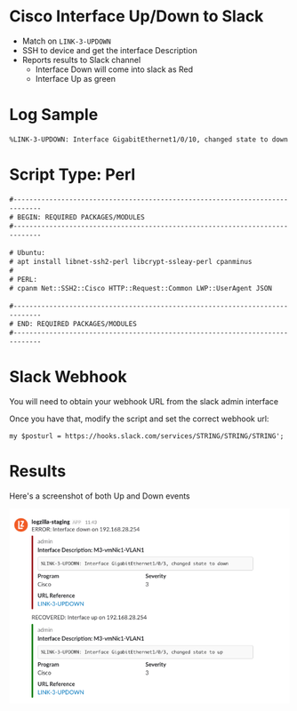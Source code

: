 # Cisco Interface Up/Down to Slack
- Match on `LINK-3-UPDOWN`
- SSH to device and get the interface Description
- Reports results to Slack channel
  - Interface Down will come into slack as Red
  - Interface Up as green


# Log Sample
```
%LINK-3-UPDOWN: Interface GigabitEthernet1/0/10, changed state to down
```


# Script Type: Perl

```
#-----------------------------------------------------------------------------
# BEGIN: REQUIRED PACKAGES/MODULES
#-----------------------------------------------------------------------------

# Ubuntu:
# apt install libnet-ssh2-perl libcrypt-ssleay-perl cpanminus
#
# PERL:
# cpanm Net::SSH2::Cisco HTTP::Request::Common LWP::UserAgent JSON

#-----------------------------------------------------------------------------
# END: REQUIRED PACKAGES/MODULES
#-----------------------------------------------------------------------------
```

# Slack Webhook
You will need to obtain your webhook URL from the slack admin interface

Once you have that, modify the script and set the correct webhook url:

    my $posturl = https://hooks.slack.com/services/STRING/STRING/STRING';


# Results

Here's a screenshot of both Up and Down events

![screenshot](slack_sample.png)
